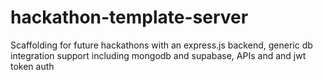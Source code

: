 # hackathon-template-server
Scaffolding for future hackathons with an express.js backend, generic db integration support including mongodb and supabase, APIs and and jwt token auth
